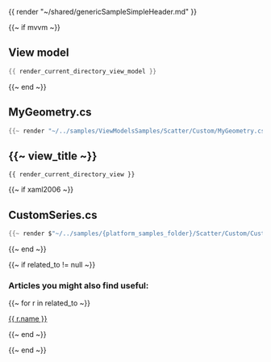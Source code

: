 <!--
To get help on editing this file, see https://github.com/beto-rodriguez/LiveCharts2/blob/dev/docs/readme.md
content is normally pulled from the examples in the repository.
-->

{{ render "~/shared/genericSampleSimpleHeader.md" }}

{{~ if mvvm ~}}
## View model

```csharp
{{ render_current_directory_view_model }}
```
{{~ end ~}}

## MyGeometry.cs

```csharp
{{~ render "~/../samples/ViewModelsSamples/Scatter/Custom/MyGeometry.cs" ~}}
```

## {{~ view_title ~}}

```
{{ render_current_directory_view }}
```

{{~ if xaml2006 ~}}
## CustomSeries.cs

```csharp
{{~ render $"~/../samples/{platform_samples_folder}/Scatter/Custom/CustomSeries.cs" ~}}
```
{{~ end ~}}

{{~ if related_to != null ~}}

### Articles you might also find useful:

{{~ for r in related_to ~}}

<div>
<a href="{{ compile this r.url }}">
{{ r.name }}
</a>
</div>

{{~ end ~}}

{{~ end ~}}
